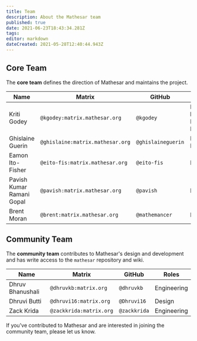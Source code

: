 ```yaml
---
title: Team
description: About the Mathesar team
published: true
date: 2021-06-23T18:43:34.281Z
tags: 
editor: markdown
dateCreated: 2021-05-28T12:40:44.943Z
---
```


## Core Team
The **core team** defines the direction of Mathesar and maintains the project.

| **Name** | **Matrix** | **GitHub** | **Roles** |
|-|-|-|-|
| Kriti Godey | `@kgodey:matrix.mathesar.org` | `@kgodey` | Project lead, Product, Engineering |
| Ghislaine Guerin | `@ghislaine:matrix.mathesar.org` | `@ghislaineguerin` | Product, Design |
| Eamon Ito-Fisher | `@eito-fis:matrix.mathesar.org` | `@eito-fis` | Engineering |
| Pavish Kumar Ramani Gopal | `@pavish:matrix.mathesar.org` | `@pavish` | Engineering |
| Brent Moran | `@brent:matrix.mathesar.org` | `@mathemancer` | Engineering |

## Community Team
The **community team** contributes to Mathesar's design and development and has write access to the `mathesar` repository and wiki.

| **Name** | **Matrix** | **GitHub** | **Roles** |
|-|-|-|-|
| Dhruv Bhanushali | `@dhruvkb:matrix.org` | `@dhruvkb` | Engineering |
| Dhruvi Butti | `@dhruvi16:matrix.org` | `@Dhruvi16` | Design |
| Zack Krida | `@zackkrida:matrix.org` | `@zackkrida` | Engineering |

 If you've contributed to Mathesar and are interested in joining the community team, please let us know.
 